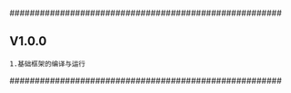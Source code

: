 ######################################################    

## V1.0.0   

    1.基础框架的编译与运行

######################################################
